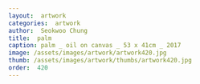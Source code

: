 ```yaml
---
layout:  artwork
categories:  artwork
author:  Seokwoo Chung
title:  palm
caption: palm _ oil on canvas _ 53 x 41cm _ 2017
image: /assets/images/artwork/artwork420.jpg
thumb: /assets/images/artwork/thumbs/artwork420.jpg
order:  420
---
```

